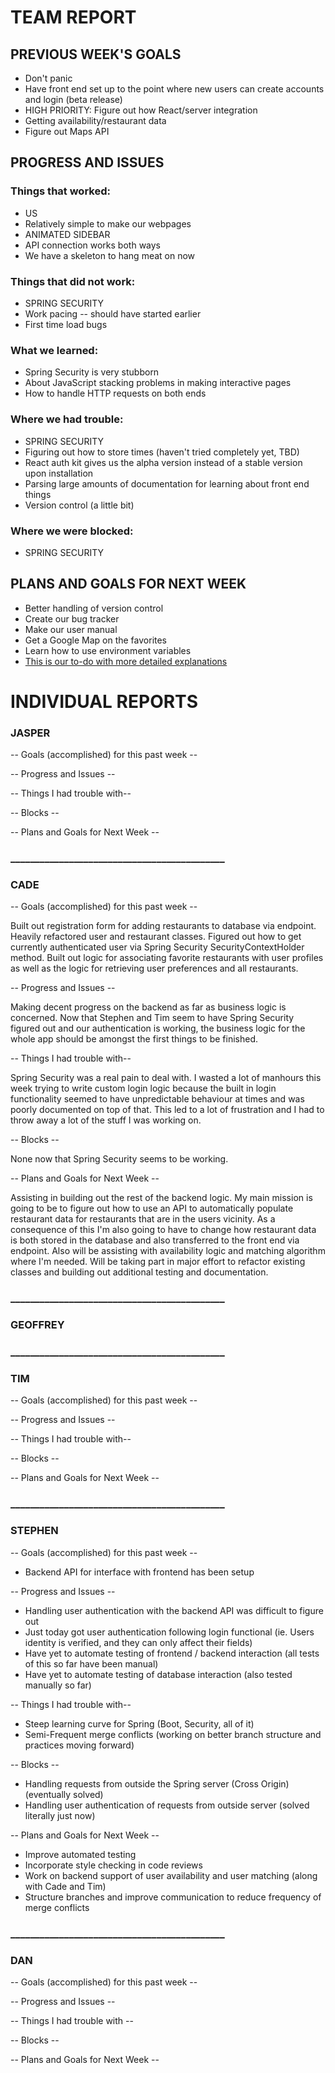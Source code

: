 # TEAM REPORT

## PREVIOUS WEEK'S GOALS

* Don't panic
* Have front end set up to the point where new users can create accounts and login (beta release)
* HIGH PRIORITY: Figure out how React/server integration
* Getting availability/restaurant data
* Figure out Maps API

## PROGRESS AND ISSUES

### Things that worked:
* US
* Relatively simple to make our webpages
* ANIMATED SIDEBAR
* API connection works both ways
* We have a skeleton to hang meat on now

### Things that did not work:
* SPRING SECURITY
* Work pacing -- should have started earlier
* First time load bugs

### What we learned:
* Spring Security is very stubborn
* About JavaScript stacking problems in making interactive pages
* How to handle HTTP requests on both ends

### Where we had trouble:
* SPRING SECURITY
* Figuring out how to store times (haven't tried completely yet, TBD)
* React auth kit gives us the alpha version instead of a stable version upon installation
* Parsing large amounts of documentation for learning about front end things
* Version control (a little bit)

### Where we were blocked:
* SPRING SECURITY

## PLANS AND GOALS FOR NEXT WEEK
* Better handling of version control
* Create our bug tracker
* Make our user manual
* Get a Google Map on the favorites
* Learn how to use environment variables
* [This is our to-do with more detailed explanations](https://docs.google.com/document/d/1-pLM1xxcTSCTpY7jvfekCzOhxwAExfkQRLfBgH_-mco/edit)

# INDIVIDUAL REPORTS

### JASPER

-- Goals (accomplished) for this past week --

-- Progress and Issues --

-- Things I had trouble with--


-- Blocks --


-- Plans and Goals for Next Week --

  

### ____________________________________________

### CADE

-- Goals (accomplished) for this past week -- 

Built out registration form for adding restaurants to database via endpoint. Heavily refactored user and
restaurant classes. Figured out how to get currently authenticated user via Spring Security
SecurityContextHolder method. Built out logic for associating favorite restaurants with 
user profiles as well as the logic for retrieving user preferences and all restaurants.


-- Progress and Issues --

Making decent progress on the backend as far as business logic is concerned. Now that Stephen and Tim seem
to have Spring Security figured out and our authentication is working, the business logic for the whole app
should be amongst the first things to be finished.

-- Things I had trouble with--

Spring Security was a real pain to deal with. I wasted a lot of manhours this week trying to write custom
login logic because the built in login functionality seemed to have unpredictable behaviour at times 
and was poorly documented on top of that. This led to a lot of frustration and I had to throw away 
a lot of the stuff I was working on.

-- Blocks --

None now that Spring Security seems to be working. 

-- Plans and Goals for Next Week --

Assisting in building out the rest of the backend logic. My main mission is going to be
to figure out how to use an API to automatically populate restaurant data for restaurants that 
are in the users vicinity. As a consequence of this I'm also going to have to change how restaurant data
is both stored in the database and also transferred to the front end via endpoint. Also will be
assisting with availability logic and matching algorithm where I'm needed. Will be taking part in
major effort to refactor existing classes and building out additional testing and documentation.


### ____________________________________________

### GEOFFREY


### ____________________________________________

### TIM

-- Goals (accomplished) for this past week --


-- Progress and Issues --


-- Things I had trouble with--


-- Blocks --


-- Plans and Goals for Next Week --



### ____________________________________________

### STEPHEN

-- Goals (accomplished) for this past week --
  
  *  Backend API for interface with frontend has been setup

-- Progress and Issues --

  * Handling user authentication with the backend API was difficult to figure out
  * Just today got user authentication following login functional (ie. Users identity is verified, and they can only affect their fields)
  * Have yet to automate testing of frontend / backend interaction (all tests of this so far have been manual)
  * Have yet to automate testing of database interaction (also tested manually so far)
  
-- Things I had trouble with--

  * Steep learning curve for Spring (Boot, Security, all of it)
  * Semi-Frequent merge conflicts (working on better branch structure and practices moving forward)
  
-- Blocks --

  * Handling requests from outside the Spring server (Cross Origin) (eventually solved)
  * Handling user authentication of requests from outside server (solved literally just now)
  
-- Plans and Goals for Next Week --

  * Improve automated testing
  * Incorporate style checking in code reviews
  * Work on backend support of user availability and user matching (along with Cade and Tim)
  * Structure branches and improve communication to reduce frequency of merge conflicts

### ____________________________________________

### DAN

-- Goals (accomplished) for this past week --


-- Progress and Issues --



-- Things I had trouble with --



-- Blocks --



-- Plans and Goals for Next Week --


